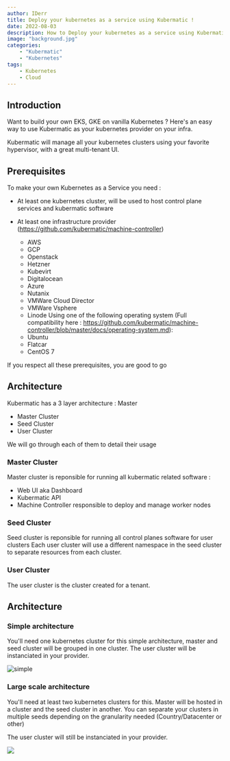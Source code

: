 ```yaml
---
author: IDerr
title: Deploy your kubernetes as a service using Kubermatic ! 
date: 2022-08-03
description: How to Deploy your kubernetes as a service using Kubermatic !
image: "background.jpg"
categories: 
    - "Kubermatic"
    - "Kubernetes"
tags:
    - Kubernetes
    - Cloud
---
```


## Introduction

Want to build your own EKS, GKE on vanilla Kubernetes ? Here's an easy way to use Kubermatic as your kubernetes provider on your infra.

Kubermatic will manage all your kubernetes clusters using your favorite hypervisor, with a great multi-tenant UI.

## Prerequisites

To make your own Kubernetes as a Service you need : 
  - At least one kubernetes cluster, will be used to host control plane services and kubermatic software

  - At least one infrastructure provider (https://github.com/kubermatic/machine-controller)
    - AWS
    - GCP
    - Openstack
    - Hetzner 
    - Kubevirt
    - Digitalocean
    - Azure
    - Nutanix
    - VMWare Cloud Director
    - VMWare Vsphere
    - Linode
  Using one of the following operating system (Full compatibility here : https://github.com/kubermatic/machine-controller/blob/master/docs/operating-system.md): 
    - Ubuntu 
    - Flatcar 
    - CentOS 7

If you respect all these prerequisites, you are good to go 

## Architecture

Kubermatic has a 3 layer architecture : Master 
  - Master Cluster
  - Seed Cluster
  - User Cluster

We will go through each of them to detail their usage
### Master Cluster

Master cluster is reponsible for running all kubermatic related software :
  - Web UI aka Dashboard
  - Kubermatic API
  - Machine Controller responsible to deploy and manage worker nodes

### Seed Cluster

Seed cluster is reponsible for running all control planes software for user clusters
Each user cluster will use a different namespace in the seed cluster to separate resources from each cluster.

### User Cluster

The user cluster is the cluster created for a tenant.

## Architecture

### Simple architecture

You'll need one kubernetes cluster for this simple architecture, master and seed cluster will be grouped in one cluster.
The user cluster will be instanciated in your provider.

![simple](https://d33wubrfki0l68.cloudfront.net/24dced1937561af303108d13284e6766df6be253/cd0c4/img/kubermatic/v2.20/architecture/combined-master-seed.png)
  
### Large scale architecture

You'll need at least two kubernetes clusters for this.
Master will be hosted in a cluster and the seed cluster in another. You can separate your clusters in multiple seeds depending on the granularity needed (Country/Datacenter or other)

The user cluster will still be instanciated in your provider.


![](https://d33wubrfki0l68.cloudfront.net/3c0b0b49415d5ece57c75e678ca15ac8edd8cea8/e39bb/img/kubermatic/v2.20/architecture/dedicated-seeds.png)